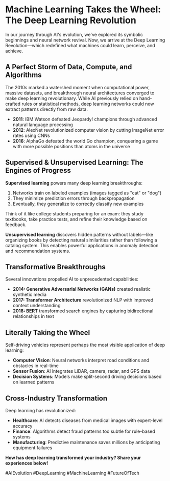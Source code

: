 # Machine Learning Takes the Wheel: The Deep Learning Revolution

In our journey through AI's evolution, we've explored its symbolic beginnings and neural network revival. Now, we arrive at the Deep Learning Revolution—which redefined what machines could learn, perceive, and achieve.

## A Perfect Storm of Data, Compute, and Algorithms

The 2010s marked a watershed moment when computational power, massive datasets, and breakthrough neural architectures converged to make deep learning revolutionary. While AI previously relied on hand-crafted rules or statistical methods, deep learning networks could now extract patterns directly from raw data.

- **2011**: IBM Watson defeated Jeopardy! champions through advanced natural language processing
- **2012**: AlexNet revolutionized computer vision by cutting ImageNet error rates using CNNs
- **2016**: AlphaGo defeated the world Go champion, conquering a game with more possible positions than atoms in the universe

## Supervised & Unsupervised Learning: The Engines of Progress

**Supervised learning** powers many deep learning breakthroughs:
1. Networks train on labeled examples (images tagged as "cat" or "dog")
2. They minimize prediction errors through backpropagation
3. Eventually, they generalize to correctly classify new examples

Think of it like college students preparing for an exam: they study textbooks, take practice tests, and refine their knowledge based on feedback.

**Unsupervised learning** discovers hidden patterns without labels—like organizing books by detecting natural similarities rather than following a catalog system. This enables powerful applications in anomaly detection and recommendation systems.

## Transformative Breakthroughs

Several innovations propelled AI to unprecedented capabilities:
- **2014: Generative Adversarial Networks (GANs)** created realistic synthetic media
- **2017: Transformer Architecture** revolutionized NLP with improved context understanding
- **2018: BERT** transformed search engines by capturing bidirectional relationships in text

## Literally Taking the Wheel

Self-driving vehicles represent perhaps the most visible application of deep learning:
- **Computer Vision**: Neural networks interpret road conditions and obstacles in real-time
- **Sensor Fusion**: AI integrates LiDAR, camera, radar, and GPS data
- **Decision Systems**: Models make split-second driving decisions based on learned patterns

## Cross-Industry Transformation

Deep learning has revolutionized:
- **Healthcare**: AI detects diseases from medical images with expert-level accuracy
- **Finance**: Algorithms detect fraud patterns too subtle for rule-based systems
- **Manufacturing**: Predictive maintenance saves millions by anticipating equipment failures

**How has deep learning transformed your industry? Share your experiences below!**

#AIEvolution #DeepLearning #MachineLearning #FutureOfTech